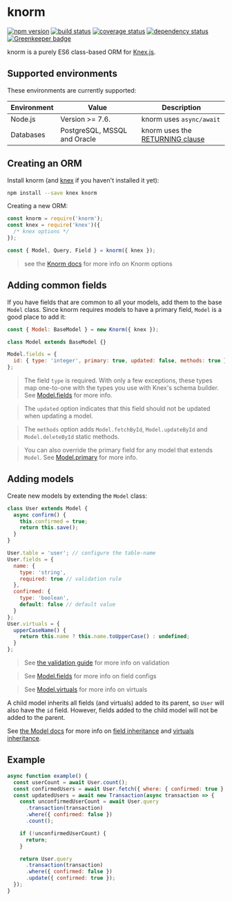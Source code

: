 # knorm

[![npm version](https://badge.fury.io/js/knorm.svg)](http://badge.fury.io/js/knorm)
[![build status](https://travis-ci.org/joelmukuthu/knorm.svg?branch=master)](https://travis-ci.org/joelmukuthu/knorm)
[![coverage status](https://coveralls.io/repos/github/joelmukuthu/knorm/badge.svg?branch=master)](https://coveralls.io/github/joelmukuthu/knorm?branch=master)
[![dependency status](https://david-dm.org/joelmukuthu/knorm.svg)](https://david-dm.org/joelmukuthu/knorm)
[![Greenkeeper badge](https://badges.greenkeeper.io/joelmukuthu/knorm.svg)](https://greenkeeper.io/)

knorm is a purely ES6 class-based ORM for [Knex.js](http://knexjs.org).

## Supported environments

These environments are currently supported:

| Environment | Value                        | Description                                                             |
| ----------- | ---------------------------- | ----------------------------------------------------------------------- |
| Node.js     | Version >= 7.6.              | knorm uses `async/await`                                                |
| Databases   | PostgreSQL, MSSQL and Oracle | knorm uses the [RETURNING clause](http://knexjs.org/#Builder-returning) |

## Creating an ORM

Install knorm (and [knex](http://knexjs.org) if you haven't installed it yet):

```bash
npm install --save knex knorm
```

Creating a new ORM:

```js
const knorm = require('knorm');
const knex = require('knex')({
  /* knex options */
});

const { Model, Query, Field } = knorm({ knex });
```

> see the [Knorm docs](api/knorm.md#knorm) for more info on Knorm options

## Adding common fields

If you have fields that are common to all your models, add them to the base
`Model` class. Since knorm requires models to have a primary field, `Model` is a
good place to add it:

```js
const { Model: BaseModel } = new Knorm({ knex });

class Model extends BaseModel {}

Model.fields = {
  id: { type: 'integer', primary: true, updated: false, methods: true }
};
```

> The field `type` is required. With only a few exceptions, these types map
> one-to-one with the types you use with Knex's schema builder. See
> [Model.fields](api/model.md#modelfields) for more info.

> The `updated` option indicates that this field should not be updated when
> updating a model.

> The `methods` option adds `Model.fetchById`, `Model.updateById` and
> `Model.deleteById` static methods.

> You can also override the primary field for any model that extends `Model`.
> See [Model.primary](api/model.md#modelprimary) for more info.

## Adding models

Create new models by extending the `Model` class:

```js
class User extends Model {
  async confirm() {
    this.confirmed = true;
    return this.save();
  }
}

User.table = 'user'; // configure the table-name
User.fields = {
  name: {
    type: 'string',
    required: true // validation rule
  },
  confirmed: {
    type: 'boolean',
    default: false // default value
  }
};
User.virtuals = {
  upperCaseName() {
    return this.name ? this.name.toUpperCase() : undefined;
  }
};
```

> See [the validation guide](guides/validation.md) for more info on validation

> See [Model.fields](api/model.md#modelfields) for more info on field configs

> See [Model.virtuals](api/model.md#modelvirtuals) for more info on virtuals

A child model inherits all fields (and virtuals) added to its parent, so `User`
will also have the `id` field. However, fields added to the child model will not
be added to the parent.

See [the Model docs](api/model.md) for more info on
[field inheritance](api/model.md#modelfields) and
[virtuals inheritance](api/model.md#modelvirtuals).

## Example

```js
async function example() {
  const userCount = await User.count();
  const confirmedUsers = await User.fetch({ where: { confirmed: true } });
  const updatedUsers = await new Transaction(async transaction => {
    const unconfirmedUserCount = await User.query
      .transaction(transaction)
      .where({ confirmed: false })
      .count();

    if (!unconfirmedUserCount) {
      return;
    }

    return User.query
      .transaction(transaction)
      .where({ confirmed: false })
      .update({ confirmed: true });
  });
}
```
